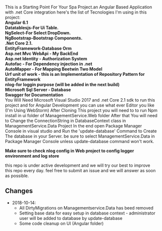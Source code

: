 
This is a Starting Point For Your Spa Project.an Angular Based Application with .net Core integration
here's the list of Tecnologies I'm using in this project:<br/>
<b>Angular 6.1 </b><br/>
<b>Datatablesjs-For Ui Table.</b><br/>
<b>NgSelect-For Select DropDown.</b><br/>
<b>NgBootstrap-Bootstrap Components.</b><br/>
<b>.Net Core 2.1.</b><br/>
<b>EntityFramework-Database Orm</b><br/>
<b>Asp.net Mvc WebApi - My BackEnd</b><br/>
<b>Asp.net Identity - Authorization System</b><br/> 
<b>Autofac - For Dependency injection in .net</b><br/>
<b>AutoMapper - For Mapping Beetwin Two Model</b><br/>
<b>Urf unit of work - this is an Implementation of Repository Pattern for EntityFramework</b><br/>
<b>nlog-for loggin purpose (will be added in the next build) </b><br/>
<b>Microsoft Sql Server - Database  </b><br/>
<b>Swagger for Documentation </b><br/>
You Will Need Microsoft Visual Studio 2017 and .net Core 2.1 sdk to run this project 
and for Angular Development you can use what ever Editor you like (I'm Using WebStorm) 
After Cloning This project you will need to to run Npm install in ui folder of ManagementService.Web folder 
After that You will need to Change the ConnectionString in DatabaseContext class in ManagementService.Data Project 
In the end open Package Manager Console in visual studio and Run the 'update-database' Command to Create The database in your Server.
be sure to select ManagementService.Data in Package Manager Console unless update-database command won't work.
<p><b>Make sure to check nlog config in Web project to config logger environment and log store</b></p>
</b>
this repo is under active development and we will try our best to improve this repo every day.</b>
feel free to submit an issue and we will answer as soon as possible.

<h2>Changes</h2>

<ul>
  <li>2018-10-14:
  <ul>
    <li>All DirtyMigrations on Managementservice.Data has beed removed</li>
    <li>Setting base data for easy setup in database context - administrator user will be added to database by update-database</li>
    <li>Some code cleanup on UI (Angular folder) </li>
  </ul>
  </li>
</ul>
